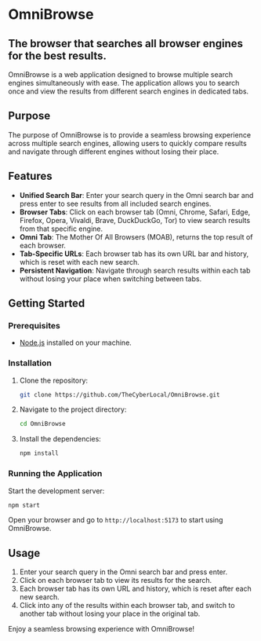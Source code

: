 # OmniBrowse
## The browser that searches all browser engines for the best results.

OmniBrowse is a web application designed to browse multiple search engines simultaneously with ease. The application allows you to search once and view the results from different search engines in dedicated tabs.

## Purpose

The purpose of OmniBrowse is to provide a seamless browsing experience across multiple search engines, allowing users to quickly compare results and navigate through different engines without losing their place.

## Features

- **Unified Search Bar**: Enter your search query in the Omni search bar and press enter to see results from all included search engines.
- **Browser Tabs**: Click on each browser tab (Omni, Chrome, Safari, Edge, Firefox, Opera, Vivaldi, Brave, DuckDuckGo, Tor) to view search results from that specific engine.
- **Omni Tab**: The Mother Of All Browsers (MOAB), returns the top result of each browser.
- **Tab-Specific URLs**: Each browser tab has its own URL bar and history, which is reset with each new search.
- **Persistent Navigation**: Navigate through search results within each tab without losing your place when switching between tabs.

## Getting Started

### Prerequisites

- [Node.js](https://nodejs.org/) installed on your machine.

### Installation

1. Clone the repository:
    ```bash
    git clone https://github.com/TheCyberLocal/OmniBrowse.git
    ```
2. Navigate to the project directory:
    ```bash
    cd OmniBrowse
    ```
3. Install the dependencies:
    ```bash
    npm install
    ```

### Running the Application

Start the development server:
```bash
npm start
```

Open your browser and go to `http://localhost:5173` to start using OmniBrowse.

## Usage

1. Enter your search query in the Omni search bar and press enter.
2. Click on each browser tab to view its results for the search.
3. Each browser tab has its own URL and history, which is reset after each new search.
4. Click into any of the results within each browser tab, and switch to another tab without losing your place in the original tab.

Enjoy a seamless browsing experience with OmniBrowse!
